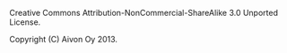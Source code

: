 Creative Commons Attribution-NonCommercial-ShareAlike 3.0 Unported License.

Copyright (C) Aivon Oy 2013.
